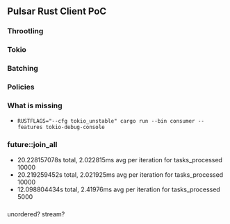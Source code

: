 ## Pulsar Rust Client PoC



### Throotling

### Tokio

### Batching

### Policies

### What is missing


- `RUSTFLAGS="--cfg tokio_unstable" cargo run --bin consumer --features tokio-debug-console`



### future::join_all

- 20.228157078s total, 2.022815ms avg per iteration for tasks_processed 10000
- 20.219259452s total, 2.021925ms avg per iteration for tasks_processed 10000
- 12.098804434s total, 2.41976ms avg per iteration for tasks_processed 5000

### 

unordered?
stream?

